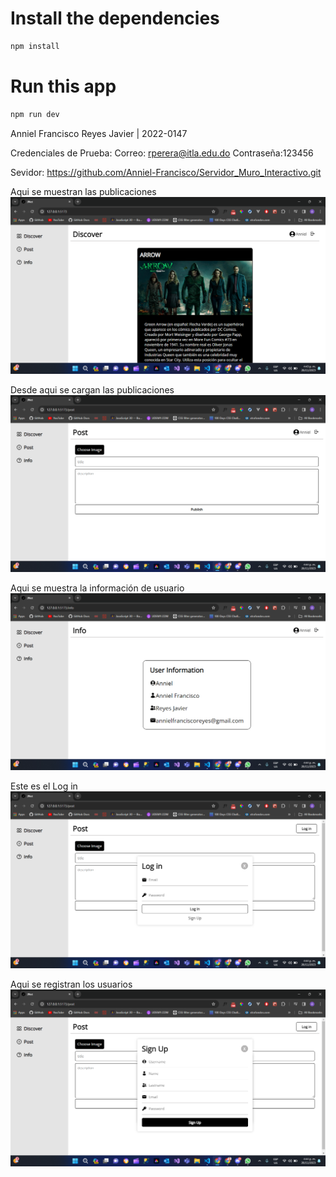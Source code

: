 # Install the dependencies
```bash
npm install
```

# Run this app
```bash
npm run dev
```
Anniel Francisco Reyes Javier | 2022-0147

Credenciales de Prueba:
Correo: rperera@itla.edu.do Contraseña:123456

Sevidor: https://github.com/Anniel-Francisco/Servidor_Muro_Interactivo.git  

Aqui se muestran las publicaciones
![Publicaciones](Discover.png)

Desde aqui se cargan las publicaciones
![Publicar](Post.png)

Aqui se muestra la información de usuario
![Info usuario](Info.png)

Este es el Log in
![Log in](Log%20in.png)

Aqui se registran los usuarios
![Sign up](Sign%20up.png)
